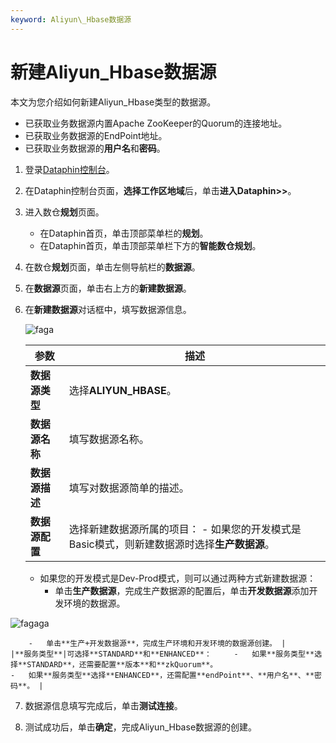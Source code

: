 ```yaml
---
keyword: Aliyun\_Hbase数据源
---
```


# 新建Aliyun\_Hbase数据源

本文为您介绍如何新建Aliyun\_Hbase类型的数据源。

-   已获取业务数据源内置Apache ZooKeeper的Quorum的连接地址。
-   已获取业务数据源的EndPoint地址。
-   已获取业务数据源的**用户名**和**密码**。

1.  登录[Dataphin控制台](https://dataphin.console.aliyun.com/workingArea)。

2.  在Dataphin控制台页面，**选择工作区地域**后，单击**进入Dataphin\>\>**。

3.  进入数仓**规划**页面。

    -   在Dataphin首页，单击顶部菜单栏的**规划**。
    -   在Dataphin首页，单击顶部菜单栏下方的**智能数仓规划**。
4.  在数仓**规划**页面，单击左侧导航栏的**数据源**。

5.  在**数据源**页面，单击右上方的**新建数据源**。

6.  在**新建数据源**对话框中，填写数据源信息。

    ![faga](https://static-aliyun-doc.oss-accelerate.aliyuncs.com/assets/img/zh-CN/8971530161/p211974.png)

    |参数|描述|
    |--|--|
    |**数据源类型**|选择**ALIYUN\_HBASE**。|
    |**数据源名称**|填写数据源名称。|
    |**数据源描述**|填写对数据源简单的描述。|
    |**数据源配置**|选择新建数据源所属的项目：     -   如果您的开发模式是Basic模式，则新建数据源时选择**生产数据源**。
    -   如果您的开发模式是Dev-Prod模式，则可以通过两种方式新建数据源：
        -   单击**生产数据源**，完成生产数据源的配置后，单击**开发数据源**添加开发环境的数据源。

![fagaga](https://static-aliyun-doc.oss-accelerate.aliyuncs.com/assets/img/zh-CN/6278209951/p93912.png)

        -   单击**生产+开发数据源**，完成生产环境和开发环境的数据源创建。 |
    |**服务类型**|可选择**STANDARD**和**ENHANCED**：     -   如果**服务类型**选择**STANDARD**，还需要配置**版本**和**zkQuorum**。
    -   如果**服务类型**选择**ENHANCED**，还需配置**endPoint**、**用户名**、**密码**。 |

7.  数据源信息填写完成后，单击**测试连接**。

8.  测试成功后，单击**确定**，完成Aliyun\_Hbase数据源的创建。


